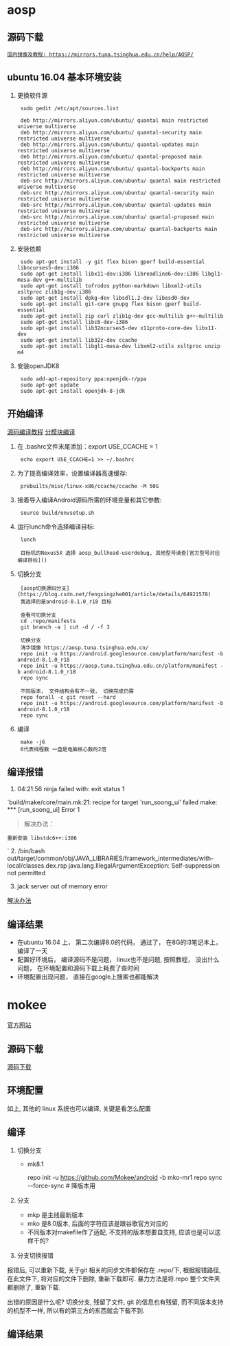 
# aosp
## 源码下载

[`国内镜像及教程: https://mirrors.tuna.tsinghua.edu.cn/help/AOSP/`](https://mirrors.tuna.tsinghua.edu.cn/help/AOSP/)

## ubuntu 16.04 基本环境安装

1. 更换软件源

        sudo gedit /etc/apt/sources.list 

        deb http://mirrors.aliyun.com/ubuntu/ quantal main restricted universe multiverse
        deb http://mirrors.aliyun.com/ubuntu/ quantal-security main restricted universe multiverse
        deb http://mirrors.aliyun.com/ubuntu/ quantal-updates main restricted universe multiverse
        deb http://mirrors.aliyun.com/ubuntu/ quantal-proposed main restricted universe multiverse
        deb http://mirrors.aliyun.com/ubuntu/ quantal-backports main restricted universe multiverse
        deb-src http://mirrors.aliyun.com/ubuntu/ quantal main restricted universe multiverse
        deb-src http://mirrors.aliyun.com/ubuntu/ quantal-security main restricted universe multiverse
        deb-src http://mirrors.aliyun.com/ubuntu/ quantal-updates main restricted universe multiverse
        deb-src http://mirrors.aliyun.com/ubuntu/ quantal-proposed main restricted universe multiverse
        deb-src http://mirrors.aliyun.com/ubuntu/ quantal-backports main restricted universe multiverse

2. 安装依赖

        sudo apt-get install -y git flex bison gperf build-essential libncurses5-dev:i386
        sudo apt-get install libx11-dev:i386 libreadline6-dev:i386 libgl1-mesa-dev g++-multilib
        sudo apt-get install tofrodos python-markdown libxml2-utils xsltproc zlib1g-dev:i386
        sudo apt-get install dpkg-dev libsdl1.2-dev libesd0-dev
        sudo apt-get install git-core gnupg flex bison gperf build-essential
        sudo apt-get install zip curl zlib1g-dev gcc-multilib g++-multilib
        sudo apt-get install libc6-dev-i386
        sudo apt-get install lib32ncurses5-dev x11proto-core-dev libx11-dev
        sudo apt-get install lib32z-dev ccache
        sudo apt-get install libgl1-mesa-dev libxml2-utils xsltproc unzip m4

3. 安装openJDK8

        sudo add-apt-repository ppa:openjdk-r/ppa 
        sudo apt-get update
        sudo apt-get install openjdk-8-jdk 

## 开始编译

[源码编译教程](http://blog.csdn.net/fuchaosz/article/details/51487585)
[分模块编译](https://www.jianshu.com/p/9605f895d153)

1. 在 .bashrc文件末尾添加：export USE_CCACHE = 1

        echo export USE_CCACHE=1 >> ~/.bashrc

2. 为了提高编译效率，设置编译器高速缓存:

        prebuilts/misc/linux-x86/ccache/ccache -M 50G

3. 接着导入编译Android源码所需的环境变量和其它参数:

        source build/envsetup.sh
4. 运行lunch命令选择编译目标:

        lunch

        目标机的Nexus5X 选择 aosp_bullhead-userdebug, 其他型号请查[官方型号对应编译目标]()

5. 切换分支

        [aosp切换源码分支](https://blog.csdn.net/fengxingzhe001/article/details/64921578)
        我选择的是android-8.1.0_r18 目标

        查看可切换分支
        cd .repo/manifests
        git branch -a | cut -d / -f 3

        切换分支
        清华镜像 https://aosp.tuna.tsinghua.edu.cn/
        repo init -u https://android.googlesource.com/platform/manifest -b android-8.1.0_r18
        repo init -u https://aosp.tuna.tsinghua.edu.cn/platform/manifest -b android-8.1.0_r18
        repo sync

        不同版本， 文件结构会有不一致， 切换完成仍需
        repo forall -c git reset --hard
        repo init -u https://android.googlesource.com/platform/manifest -b android-8.1.0_r18
        repo sync

6. 编译

        make -j6
        6代表线程数 一盘是电脑核心数的2倍

## 编译报错
1.  04:21:56 ninja failed with: exit status 1

`build/make/core/main.mk:21: recipe for target 'run_soong_ui' failed
make: *** [run_soong_ui] Error 1

> 解决办法：

    重新安装 libstdc6++:i386
`
2. /bin/bash out/target/common/obj/JAVA_LIBRARIES/framework_intermediates/with-local/classes.dex.rsp
java.lang.IllegalArgumentException: Self-suppression not permitted

3. jack server out of memory error

[解决办法](https://blog.csdn.net/yasin_lee/article/details/53330457)

## 编译结果
- 在ubuntu 16.04 上， 第二次编译8.0的代码， 通过了， 在8G的I3笔记本上， 编译了一天
- 配置好环境后， 编译源码不是问题， linux也不是问题, 按照教程， 没出什么问题， 在环境配置和源码下载上耗费了些时间
- 环境配置出现问题， 直接在google上搜索也都能解决

# mokee

[官方网站](https://www.mokeedev.com/)

## 源码下载
[源码下载](https://bbs.mokeedev.com/t/topic/21)

## 环境配置
如上, 其他的 linux 系统也可以编译, 关键是看怎么配置

## 编译
1. 切换分支
    * mk8.1

        repo init -u https://github.com/Mokee/android -b mko-mr1
        repo sync --force-sync # 降版本用
2. 分支
    * mkp 是主线最新版本
    * mko 是8.0版本, 后面的字符应该是跟谷歌官方对应的
    * 不同版本对makefile作了适配, 不支持的版本想要自支持, 应该也是可以这样干的?

3. 分支切换报错

报错后, 可以重新下载, 关于git 相关的同步文件都保存在 .repo/下, 根据报错路径, 在此文件下, 将对应的文件下删除, 重新下载即可.
暴力方法是将.repo 整个文件夹都删除了, 重新下载. 

出错的原因是什么呢? 切换分支, 残留了文件, git 的信息也有残留, 而不同版本支持的机型不一样, 所以有的第三方的东西就会下载不到.

## 编译结果

